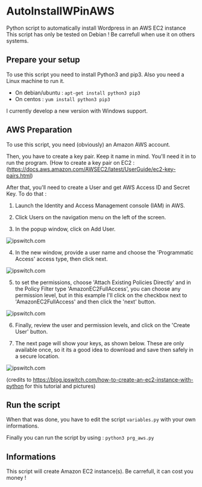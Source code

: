 # AutoInstallWPinAWS
Python script to automatically install Wordpress in an AWS EC2 instance
This script has only be tested on Debian ! Be carrefull when use it on others systems.

## Prepare your setup

To use this script you need to install Python3 and pip3. Also you need a Linux machine to run it.
* On debian/ubuntu : `apt-get install python3 pip3`
* On centos : `yum install python3 pip3`

I currently develop a new version with Windows support.

## AWS Preparation

To use this script, you need (obviously) an Amazon AWS account.

Then, you have to create a key pair. Keep it name in mind. You'll need it in to run the program. (How to create a key pair on EC2 : (https://docs.aws.amazon.com/AWSEC2/latest/UserGuide/ec2-key-pairs.html) 

After that, you'll need to create a User and get AWS Access ID and Secret Key.
To do that :

1. Launch the Identity and Access Management console (IAM) in AWS. 

2. Click Users on the navigation menu on the left of the screen. 

3. In the popup window, click on Add User. 

![ipswitch.com](https://blog.ipswitch.com/hs-fs/hubfs/prateek-add-user-aws-iam.png?t=1543273056029&width=847&name=prateek-add-user-aws-iam.png)

4. In the new window, provide a user name and choose the 'Programmatic Access' access type, then click next. 

![ipswitch.com](https://blog.ipswitch.com/hs-fs/hubfs/prateek-add-user-aws-iam-2.png?t=1543273056029&width=831&name=prateek-add-user-aws-iam-2.png)

5. to set the permissions, choose 'Attach Existing Policies Directly' and in the Policy Filter type 'AmazonEC2FullAccess', you can choose any permission level, but in this example I'll click on the checkbox next to 'AmazonEC2FullAccess' and then click the 'next' button. 

![ipswitch.com](https://blog.ipswitch.com/hs-fs/hubfs/prateek-add-user-aws-iam-3.png?t=1543273056029&width=972&name=prateek-add-user-aws-iam-3.png)

6. Finally, review the user and permission levels, and click on the 'Create User' button. 

7. The next page will show your keys, as shown below. These are only available once, so it its a good idea to download and save then safely in a secure location. 

![ipswitch.com](https://blog.ipswitch.com/hs-fs/hubfs/prateek-add-user-aws-iam-4.png?t=1543273056029&width=985&name=prateek-add-user-aws-iam-4.png)

(credits to https://blog.ipswitch.com/how-to-create-an-ec2-instance-with-python for this tutorial and pictures)

## Run the script

When that was done, you have to edit the script `variables.py` with your own informations.

Finally you can run the script by using : `python3 prg_aws.py`

## Informations

This script will create Amazon EC2 instance(s). Be carrefull, it can cost you money !
